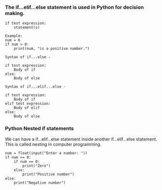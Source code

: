 
### The if…elif…else statement is used in Python for decision making.
```
if test expression:
    statement(s)
    
Example:
num = 6
if num > 0:
    print(num, "is a positive number.")

Syntax of if...else - 

if test expression:
    Body of if
else:
    Body of else
    
Syntax of if...elif...else -

if test expression:
    Body of if
elif test expression:
    Body of elif
else: 
    Body of else
```  
    
### Python Nested if statements
We can have a if...elif...else statement inside another if...elif...else statement. This is called nesting in computer programming.
```
num = float(input("Enter a number: "))
if num >= 0:
    if num == 0:
        print("Zero")
    else:
        print("Positive number")
else:
    print("Negative number")
```
